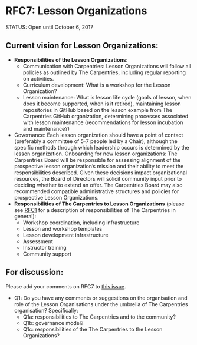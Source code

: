 # RFC7: Lesson Organizations

STATUS: Open until October 6, 2017

## Current vision for Lesson Organizations:
* **Responsibilities of the Lesson Organizations:** 
  * Communication with Carpentries: Lesson Organizations will follow all policies as outlined by The Carpentries, 
  including regular reporting on activities.
  * Curriculum development: What is a workshop for the Lesson Organization?
  * Lesson maintenance: What is lesson life cycle (goals of lesson, when does it become supported, when is it retired), 
  maintaining lesson repositories in GitHub based on the lesson example from The Carpentries GitHub organization, 
  determining processes associated with lesson maintenance (recommendations for lesson incubation and maintenance?)
* Governance: Each lesson organization should have a point of contact (preferably a committee of 5-7 people led by a Chair), 
although the specific methods through which leadership occurs is determined by the lesson organization.
Onboarding for new lesson organizations: The Carpentries Board will be responsible for assessing alignment of the prospective 
lesson organization’s mission and their ability to meet the responsibilities described. Given these decisions impact 
organizational resources, the Board of Directors will solicit community input prior to deciding whether to extend an offer. 
The Carpentries Board may also recommended compatible administrative structures and policies for prospective Lesson 
Organizations.
* **Responsibilities of The Carpentries to Lesson Organizations** (please see [RFC1](RFCs/RFC1.md) for a description of responsibilities of The Carpentries in general):
  * Workshop coordination, including infrastructure
  * Lesson and workshop templates
  * Lesson development infrastructure
  * Assessment
  * Instructor training
  * Community support

## For discussion:

Please add your comments on RFC7 to [this issue](#7).
* Q1: Do you have any comments or suggestions on the organisation and role of the Lesson Organisations under the umbrella of The Carpentries organisation? Specifically:
	* Q1a: responsibilities to The Carpentries and to the community?
	* Q1b: governance model?
	* Q1c: responsibilities of the The Carpentries to the Lesson Organizations?
